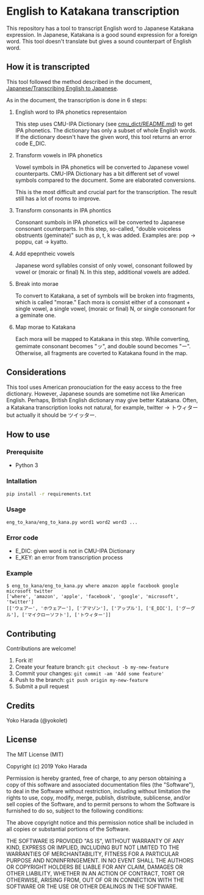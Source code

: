 # English to Katakana transcription

This repository has a tool to transcript English word to Japanese Katakana expression.
In Japanese, Katakana is a good sound expression for a foreign word.
This tool doesn't translate but gives a sound counterpart of English word.

## How it is transcripted

This tool followed the method described in the document, [Japanese/Transcribing English to Japanese](https://en.wikibooks.org/wiki/Japanese/Transcribing_English_to_Japanese).

As in the document, the transcription is done in 6 steps:

1. English word to IPA phonetics representaion

    This step uses CMU-IPA Dictionary (see [cmu_dict/README.md](cmu_dict/README.md)) to get
    IPA phonetics. The dictionary has only a subset of whole English words. If the dictionary
    doesn't have the given word, this tool returns an error code E_DIC.

2. Transform vowels in IPA phonetics

    Vowel symbols in IPA phonetics will be converted to Japanese vowel counterparts.
    CMU-IPA Dictionary has a bit different set of vowel symbols compared to the document.
    Some are elaborated conversions.

    This is the most difficult and crucial part for the transcription. The result still has a lot
    of rooms to improve.

3. Transform consonants in IPA phontics

    Consonant sumbols in IPA phonetics will be converted to Japanese consonant counterparts.
    In this step, so-called, "double voiceless obstruents (geminate)" such as p, t, k was added. Examples are:
    pop -> poppu, cat -> kyatto.

4. Add epepntheic vowels

    Japanese word syllables consist of only vowel, consonant followed by vowel or (moraic or final) N.
    In this step, additional vowels are added.

5. Break into morae

    To convert to Katakana, a set of symbols will be broken into fragments, which is called "morae."
    Each mora is consist either of a consonant + single vowel, a single vowel, (moraic or final) N,
    or single consonant for a geminate one.

6. Map morae to Katakana

    Each mora will be mapped to Katakana in this step. While converting, gemimate consonant becomes
    "ッ", and double sound becomes "ー".
    Otherwise, all fragments are coverted to Katakana found in the map.


## Considerations

This tool uses American pronouciation for the easy access to the free dictionary.
However, Japanese sounds are sometime not like American English. Perhaps, British English
dictionary may give better Katakana. Often, a Katakana transcription looks not natural, for example,
twitter -> トウィター but actually it should be ツイッター.

## How to use

### Prerequisite
- Python 3

### Intallation

```bash
pip install -r requirements.txt
```

### Usage

```
eng_to_kana/eng_to_kana.py word1 word2 word3 ...
```

### Error code
- E_DIC: given word is not in CMU-IPA Dictionary
- E_KEY: an error from transcription process

### Example

```
$ eng_to_kana/eng_to_kana.py where amazon apple facebook google microsoft twitter
['where', 'amazon', 'apple', 'facebook', 'google', 'microsoft', 'twitter']
[['ウェアー', 'ホウェアー'], ['アマゾン'], ['アップル'], ['E_DIC'], ['グーグル'], ['マイクローソフト'], ['トウィター']]
```

## Contributing

Contributions are welcome!

1. Fork it!
2. Create your feature branch: `git checkout -b my-new-feature`
3. Commit your changes: `git commit -am 'Add some feature'`
4. Push to the branch: `git push origin my-new-feature`
5. Submit a pull request

## Credits

Yoko Harada (@yokolet)

## License

The MIT License (MIT)

Copyright (c) 2019 Yoko Harada

Permission is hereby granted, free of charge, to any person obtaining a copy of this software and associated documentation files (the "Software"), to deal in the Software without restriction, including without limitation the rights to use, copy, modify, merge, publish, distribute, sublicense, and/or sell copies of the Software, and to permit persons to whom the Software is furnished to do so, subject to the following conditions:

The above copyright notice and this permission notice shall be included in all copies or substantial portions of the Software.

THE SOFTWARE IS PROVIDED "AS IS", WITHOUT WARRANTY OF ANY KIND, EXPRESS OR IMPLIED, INCLUDING BUT NOT LIMITED TO THE WARRANTIES OF MERCHANTABILITY, FITNESS FOR A PARTICULAR PURPOSE AND NONINFRINGEMENT. IN NO EVENT SHALL THE AUTHORS OR COPYRIGHT HOLDERS BE LIABLE FOR ANY CLAIM, DAMAGES OR OTHER LIABILITY, WHETHER IN AN ACTION OF CONTRACT, TORT OR OTHERWISE, ARISING FROM, OUT OF OR IN CONNECTION WITH THE SOFTWARE OR THE USE OR OTHER DEALINGS IN THE SOFTWARE.